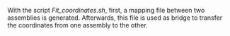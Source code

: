 With the script _Fit_coordinates.sh_, first, a mapping file between two assemblies is generated. Afterwards, this file is used as bridge to transfer the coordinates from one assembly to the other. 
